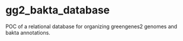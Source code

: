# gg2_bakta_database
POC of a relational database for organizing greengenes2 genomes and  bakta annotations.
